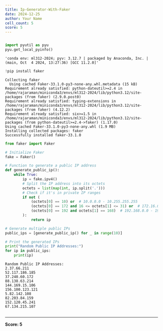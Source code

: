 ```yaml
---
title: Ip-Generator-With-Faker
date: 2024-12-25
author: Your Name
cell_count: 5
score: 5
---
```


```python

```


```python
import pyutil as pyu
pyu.get_local_pyinfo()
```




    'conda env: ml312-2024; pyv: 3.12.7 | packaged by Anaconda, Inc. | (main, Oct  4 2024, 13:27:36) [GCC 11.2.0]'




```python
!pip install faker
```

    Collecting faker
      Using cached Faker-33.1.0-py3-none-any.whl.metadata (15 kB)
    Requirement already satisfied: python-dateutil>=2.4 in /home/rajaraman/miniconda3/envs/ml312-2024/lib/python3.12/site-packages (from faker) (2.9.0.post0)
    Requirement already satisfied: typing-extensions in /home/rajaraman/miniconda3/envs/ml312-2024/lib/python3.12/site-packages (from faker) (4.12.2)
    Requirement already satisfied: six>=1.5 in /home/rajaraman/miniconda3/envs/ml312-2024/lib/python3.12/site-packages (from python-dateutil>=2.4->faker) (1.17.0)
    Using cached Faker-33.1.0-py3-none-any.whl (1.9 MB)
    Installing collected packages: faker
    Successfully installed faker-33.1.0



```python
from faker import Faker

# Initialize Faker
fake = Faker()

# Function to generate a public IP address
def generate_public_ip():
    while True:
        ip = fake.ipv4()
        # Split the IP address into its octets
        octets = list(map(int, ip.split('.')))
        # Check if it's in private IP ranges
        if not (
            (octets[0] == 10) or  # 10.0.0.0 - 10.255.255.255
            (octets[0] == 172 and 16 <= octets[1] <= 31) or  # 172.16.0.0 - 172.31.255.255
            (octets[0] == 192 and octets[1] == 168)  # 192.168.0.0 - 192.168.255.255
        ):
            return ip

# Generate multiple public IPs
public_ips = [generate_public_ip() for _ in range(10)]

# Print the generated IPs
print("Random Public IP Addresses:")
for ip in public_ips:
    print(ip)

```

    Random Public IP Addresses:
    2.37.66.211
    52.117.186.185
    37.240.60.172
    88.138.63.214
    144.169.15.106
    156.100.123.121
    5.82.142.108
    82.203.84.159
    152.120.45.241
    67.134.215.107



```python

```


---
**Score: 5**